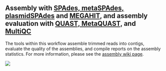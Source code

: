 ## Assembly with [SPAdes, metaSPAdes, plasmidSPAdes](http://bioinf.spbau.ru/spades) and [MEGAHIT](https://github.com/voutcn/megahit), and assembly evaluation with [QUAST, MetaQUAST,](http://bioinf.spbau.ru/quast) and [MultiQC](https://multiqc.info/)

The tools within this workflow assemble trimmed reads into contigs, evaluate the quality of the assemblies, and compile reports on the assembly statistics. For more information, please see the [assembly wiki page](https://github.com/signaturescience/metagenomics/wiki/06.-Assembly).

![](https://github.com/signaturescience/metagenomics/blob/master/documentation/figures/Assembly_Flowchart.png)
